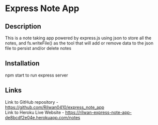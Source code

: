 # Express Note App

## Description
This is a note taking app powered by express.js using json to store all the notes, and fs.writeFile() as the tool that will add or remove data to the json file to persist and/or delete notes


## Installation
npm start to run express server


## Links
Link to GitHub repository - https://github.com/Rilwan0410/express_note_app  
Link to Heroku Live Website - https://rilwan-express-note-app-de8bcdf2e04e.herokuapp.com/notes 